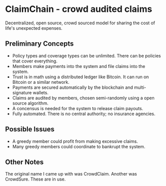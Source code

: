 # ClaimChain - crowd audited claims

Decentralized, open source, crowd sourced model for sharing the cost of life's unexpected expenses.

## Preliminary Concepts

- Policy types and coverage types can be unlimited. There can be policies that cover everything.
- Members make payments into the system and file claims into the system.
- Trust is in math using a distributed ledger like Bitcoin. It can run on Bitcoin or a similar network.
- Payments are secured automatically by the blockchain and multi-signature wallets.
- Claims are audited by members, chosen semi-randomly using a open source algorithm.
- A concensus is needed for the system to release claim payouts.
- Fully automated. There is no central authority; no insurance agencies.

## Possible Issues

- A greedy member could profit from making excessive claims.
- Many greedy members could coordinate to bankrupt the system.
 
## Other Notes

The original name I came up with was CrowdClaim. Another was CrowdSure. These are in use.
